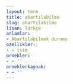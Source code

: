 ```yaml
---
layout: term
title: abartılabilme
slug: abartilabilme
lisan: Türkçe
anlamlar:
- Abartılabilmek durumu
ozellikler:
- - isim
ornekler:
- - ''
orneklerkaynak:
- - ''
---
```

